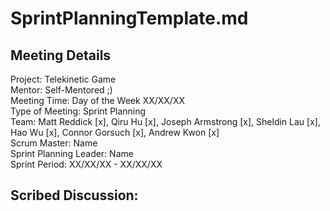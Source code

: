 # SprintPlanningTemplate.md

## Meeting Details  
Project: Telekinetic Game   
Mentor: Self-Mentored ;)  
Meeting Time: Day of the Week XX/XX/XX  
Type of Meeting: Sprint Planning  
Team: Matt Reddick [x], Qiru Hu [x], Joseph Armstrong [x], Sheldin Lau [x], Hao Wu [x], Connor Gorsuch [x], Andrew Kwon [x]  
Scrum Master: Name  
Sprint Planning Leader: Name  
Sprint Period: XX/XX/XX - XX/XX/XX  

## Scribed Discussion: